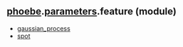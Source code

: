 ## [phoebe](phoebe.md).[parameters](phoebe.parameters.md).feature (module)

* [gaussian_process](phoebe.parameters.feature.gaussian_process.md)
* [spot](phoebe.parameters.feature.spot.md)
